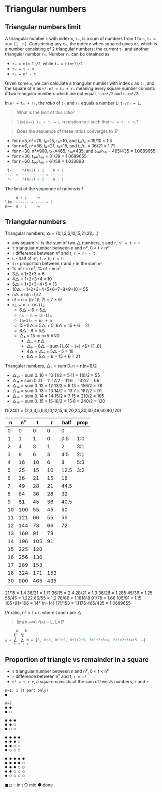 # Triangular numbers

## Triangular numbers limit

A triangular number `t` with index `n`, `tₙ`, is a sum of numbers from 1 to `n`, `tₙ = sum [1..n]`. Considering any `tₙ`, the index `n` when squared gives `n²`, which is a number consisting of 2 triangular numbers: the current `tₙ` and another triangular number `rₙ`. Number `rₙ` can be obtained as
- `rₙ = n(n-1)/2`, while `tₙ = n(n+1)/2`
- `rₙ = t - n`
- `rₙ = n² - t`

Given some `n`, we can calculate a triangular number with index `n` as `tₙ`, and the square of n as `n²`. `n² = tₙ + rₙ` meaning every square number consists if two triangular numbers which are not equal, `tₙ>n²/2` and `rₙ<n²/2`.

In `n² = tₙ + rₙ`, the *ratio* of `tₙ` and `rₙ` equals a number L: `tₙ/rₙ = L`.
>What is the limit of this ratio?

>`lim{n→∞} tₙ ÷ rₙ = L` in relation to `n` such that `n² = tₙ + rₙ`?

>Does the sequence of these ratios converges to 1?

- for n=5, n²=25, t₆=15, r₅=10, and tₙ/rₙ = 15/10 = 1.5
- for n=6, n²=36, t₆=21, r₆=15, and tₙ/rₙ = 36/21 = 1.71
- for n=30, n²=900, t₃₀=465, r₃₀=435, and t₃₀/r₃₀ = 465/435 = 1.0689655
- for n=30, t₃₀/r₃₀ = 31/29 = 1.0689655
- for n=60, t₆₀/r₆₀ = 61/59 = 1.033898


```js
 tₙ     n(n+1) / 2    n + 1
---- = ----------- = ------
 rₙ     n(n+1) / 2    n - 1
```

The limit of the sequence of rations is 1.

```js
     n + 1     ∞
lim ------- = ---- = 1
n→∞  n - 1     ∞
```



## Triangular numbers

Triangular numbers, △ = {0,1,3,6,10,15,21,28,…}

- any square `n²` is the sum of two △ numbers, `t` and `r`, `n² = t + r`
- `t` triangular number between n and n², 0 < t < n²
- `r` difference between n² and t, `r = n² - t`
- `h` - half of `n²`, `t > h`, `r < h`
- `t:r` proportion between `t` and `r` in the sum `n²`
- % of `t` in n², % of `r` in n²
- 3△ = 1+2+3 = 6
- 4△ = 1+2+3+4 = 10
- 5△ = 1+2+3+4+5 = 15
- 10△ = 1+2+3+4+5+6+7+8+9+10 = 55
- n△ = n(n+1)/2
- n! = n × (n-1)!, 7! = 7 × 6!
- `n△ = n + (n-1)△`
  - 6△ = 6 + 5△
  - `n△ - n = (n-1)△`
  - `(n+1)△ = n△ + n`
  - (5+1)△ = 5△ + 5, 6△ = 15 + 6 = 21
  - 6△ - 6 = 5△
  - △₅ = 15 ⇒ n=5 AND
    - △ₙ = n△
    - △₆ = 6△ = sum [1..6] = (+) <$> [1..6]
    - 4△ = △₄ = 5△ - 5 = 10
    - 6△ = 5△ + 6 = 15 + 6 = 21


Triangular numbers, △ₙ = sum 0..n = n(n+1)/2
- △₁₀ = sum 0..10 = 10∙11/2 = 5∙11 = 110/2 = 55
- △₁₁ = sum 0..11 = 11∙12/2 = 11∙6 = 132/2 = 66
- △₁₂ = sum 0..12 = 12∙13/2 = 6∙13 = 156/2 = 78
- △₁₃ = sum 0..13 = 13∙14/2 = 13∙7 = 182/2 = 91
- △₁₄ = sum 0..14 = 14∙15/2 = 7∙15 = 210/2 = 105
- △₁₅ = sum 0..15 = 15∙16/2 = 15∙8 = 240/2 = 120

D(240) = {2,3,4,5,6,8,10,12,15,16,20,24,30,40,48,60,80,120}

n  |  n² |  t |  r | half | prop|
---|-----|----|----|------|-----|
0  |   0 |  0 |  0 |  0   |     |
1  |   1 |  1 |  0 |  0.5 | 1:0 |
2  |   4 |  3 |  1 |  2   | 3:1 |
3  |   9 |  6 |  3 |  4.5 | 2:1 |
4  |  16 | 10 |  6 |  8   | 5:3 |
5  |  25 | 15 | 10 | 12.5 | 3:2 |
6  |  36 | 21 | 15 | 18   |     |
7  |  49 | 28 | 21 | 44.5 |     |
8  |  64 | 36 | 28 | 32   |     |
9  |  81 | 45 | 36 | 40.5 |     |
10 | 100 | 55 | 45 | 50   |     |
11 | 121 | 66 | 55 | 55   |     |
12 | 144 | 78 | 66 | 72   |     |
13 | 169 | 91 | 78 |      |     |
14 | 196 |105 | 91 |      |     |
15 | 225 |120 |    |      |     |
16 | 256 |136 |    |      |     |
17 | 289 |153 |    |      |     |
18 | 324 |171 |153 |      |     |
30 | 900 |465 |435 |      |     |

21/15 = 1.4   36/21 = 1.71   36/15 = 2.4
28/21 = 1.3
36/28 = 1.285
45/36 = 1.25
55/45 = 1.222
66/55 = 1.2
78/66 = 1.181818
91/78 = 1.66
105/91 = 1.15       105+91=196 = 14² (n=14)
171/153 = 1.1176
465/435 = 1.0689655



t/r ratio, n² = t + r, where t and r are △

>lim{n→∞} f(x) = L, L=1?


```js
     ∞   k
    ⎲  ⎲
△ = ⎳  ⎳ n = {0, 0+1, 0+1+2, 0+1+2+3, 0+1+2+3+4, 0+1+2+3+4+5, …}
    ᵏ⁼⁰ ⁿ⁼⁰
```


## Proportion of triangle vs remainder in a square

- `t` triangular number between n and n², 0 < t < n²
- `r` difference between n² and t, `r = n² - t`
- `n² = t + r`, a square consists of the sum of two △ numbers, `t` and `r`

```
n=1: 1 (t part only)
●

n=2
● ●
● ○

● ● ●
● ● ○
● ○ ○

● ● ● ●
● ● ● ○
● ● ○ ○
● ○ ○ ○

● ● ● ● ●
● ● ● ● ○
● ● ● ○ ○
● ● ○ ○ ○
● ○ ○ ○ ○
```

◼◻
◌ init
○ mid
● done
